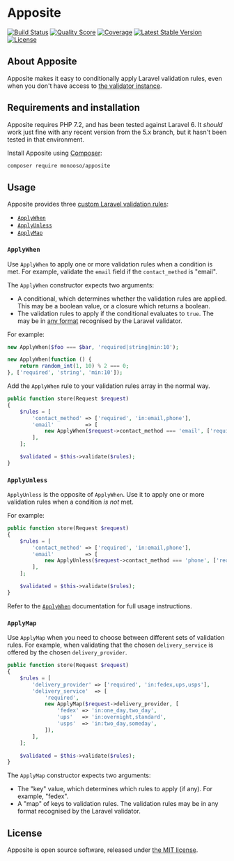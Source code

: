 # Apposite

<p>
  <a href="https://travis-ci.org/monooso/apposite"><img src="https://img.shields.io/travis/monooso/apposite/master.svg" alt="Build Status"/></a>
  <a href="https://scrutinizer-ci.com/g/monooso/apposite"><img src="https://img.shields.io/scrutinizer/g/monooso/apposite.svg" alt="Quality Score"/></a>
  <a href="https://scrutinizer-ci.com/g/monooso/apposite"><img src="https://img.shields.io/scrutinizer/coverage/g/monooso/apposite.svg" alt="Coverage"/></a>
  <a href="https://packagist.org/packages/monooso/apposite"><img src="https://poser.pugx.org/monooso/apposite/v/stable.svg" alt="Latest Stable Version"></a>
  <a href="https://packagist.org/packages/monooso/apposite"><img src="https://poser.pugx.org/monooso/apposite/license.svg" alt="License"></a>
</p>

## About Apposite
Apposite makes it easy to conditionally apply Laravel validation rules, even when you don't have access to [the validator instance](https://laravel.com/docs/6.x/validation#conditionally-adding-rules).

## Requirements and installation
Apposite requires PHP 7.2, and has been tested against Laravel 6. It _should_ work just fine with any recent version from the 5.x branch, but it hasn't been tested in that environment.

Install Apposite using [Composer](https://getcomposer.org/):

```bash
composer require monooso/apposite
```

## Usage
Apposite provides three [custom Laravel validation rules](https://laravel.com/docs/6.x/validation#using-rule-objects):

- [`ApplyWhen`](#apply-when)
- [`ApplyUnless`](#apply-unless)
- [`ApplyMap`](#apply-map)

### `ApplyWhen` <a name="apply-when"></a>
Use `ApplyWhen` to apply one or more validation rules when a condition is met. For example, validate the `email` field if the `contact_method` is "email".

The `ApplyWhen` constructor expects two arguments:

- A conditional, which determines whether the validation rules are applied. This may be a boolean value, or a closure which returns a boolean.
- The validation rules to apply if the conditional evaluates to `true`. The may be in [any format](https://laravel.com/docs/6.x/validation#quick-writing-the-validation-logic) recognised by the Laravel validator.

For example:

```php
new ApplyWhen($foo === $bar, 'required|string|min:10');

new ApplyWhen(function () {
    return random_int(1, 10) % 2 === 0;
}, ['required', 'string', 'min:10']);
```

Add the `ApplyWhen` rule to your validation rules array in the normal way.

```php
public function store(Request $request)
{
    $rules = [
        'contact_method' => ['required', 'in:email,phone'],
        'email'          => [
            new ApplyWhen($request->contact_method === 'email', ['required', 'email', 'max:255']),
        ],
    ];

    $validated = $this->validate($rules);
}
```

### `ApplyUnless` <a name="apply-unless"></a>
`ApplyUnless` is the opposite of `ApplyWhen`. Use it to apply one or more validation rules when a condition _is not_ met.

For example:

```php
public function store(Request $request)
{
    $rules = [
        'contact_method' => ['required', 'in:email,phone'],
        'email'          => [
            new ApplyUnless($request->contact_method === 'phone', ['required', 'email', 'max:255']),
        ],
    ];

    $validated = $this->validate($rules);
}
```

Refer to the [`ApplyWhen`](#apply-when) documentation for full usage instructions.

### `ApplyMap` <a name="apply-map"></a>
Use `ApplyMap` when you need to choose between different sets of validation rules. For example, when validating that the chosen `delivery_service` is offered by the chosen `delivery_provider`.

```php
public function store(Request $request)
{
    $rules = [
        'delivery_provider' => ['required', 'in:fedex,ups,usps'],
        'delivery_service'  => [
            'required',
            new ApplyMap($request->delivery_provider, [
                'fedex' => 'in:one_day,two_day',
                'ups'   => 'in:overnight,standard',
                'usps'  => 'in:two_day,someday',
            ]),
        ],
    ]; 

    $validated = $this->validate($rules);
}
```

The `ApplyMap` constructor expects two arguments:

- The "key" value, which determines which rules to apply (if any). For example, "fedex".
- A "map" of keys to validation rules. The validation rules may be in any format recognised by the Laravel validator.

## License
Apposite is open source software, released under [the MIT license](https://github.com/monooso/apposite/blob/stable/LICENSE.txt).
